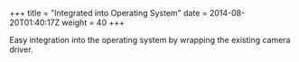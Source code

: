 +++
title = "Integrated into Operating System"
date = 2014-08-20T01:40:17Z
weight = 40
+++

Easy integration into the operating system by wrapping the existing camera driver.
